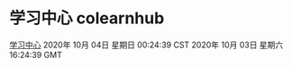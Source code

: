 # 学习中心 colearnhub
[学习中心](http://59.174.26.116:56308/colearnhub/)
2020年 10月 04日 星期日 00:24:39 CST
2020年 10月 03日 星期六 16:24:39 GMT
